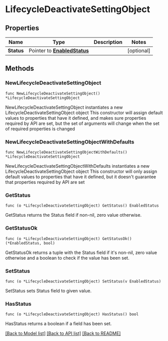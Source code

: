 # LifecycleDeactivateSettingObject

## Properties

Name | Type | Description | Notes
------------ | ------------- | ------------- | -------------
**Status** | Pointer to [**EnabledStatus**](EnabledStatus.md) |  | [optional] 

## Methods

### NewLifecycleDeactivateSettingObject

`func NewLifecycleDeactivateSettingObject() *LifecycleDeactivateSettingObject`

NewLifecycleDeactivateSettingObject instantiates a new LifecycleDeactivateSettingObject object
This constructor will assign default values to properties that have it defined,
and makes sure properties required by API are set, but the set of arguments
will change when the set of required properties is changed

### NewLifecycleDeactivateSettingObjectWithDefaults

`func NewLifecycleDeactivateSettingObjectWithDefaults() *LifecycleDeactivateSettingObject`

NewLifecycleDeactivateSettingObjectWithDefaults instantiates a new LifecycleDeactivateSettingObject object
This constructor will only assign default values to properties that have it defined,
but it doesn't guarantee that properties required by API are set

### GetStatus

`func (o *LifecycleDeactivateSettingObject) GetStatus() EnabledStatus`

GetStatus returns the Status field if non-nil, zero value otherwise.

### GetStatusOk

`func (o *LifecycleDeactivateSettingObject) GetStatusOk() (*EnabledStatus, bool)`

GetStatusOk returns a tuple with the Status field if it's non-nil, zero value otherwise
and a boolean to check if the value has been set.

### SetStatus

`func (o *LifecycleDeactivateSettingObject) SetStatus(v EnabledStatus)`

SetStatus sets Status field to given value.

### HasStatus

`func (o *LifecycleDeactivateSettingObject) HasStatus() bool`

HasStatus returns a boolean if a field has been set.


[[Back to Model list]](../README.md#documentation-for-models) [[Back to API list]](../README.md#documentation-for-api-endpoints) [[Back to README]](../README.md)


